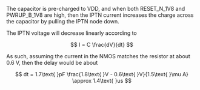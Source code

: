 

The capacitor is pre-charged to VDD, and when both RESET\_N\_1V8 and
PWRUP\_B\_1V8 are high, then the IPTN current increases the charge across the
capacitor by pulling the IPTN node down. 

The IPTN voltage will decrease linearly according to 

$$ I = C \frac{dV}{dt} $$

As such, assuming the current in the NMOS matches the resistor at about 0.6 V,
then the delay would be about 

$$ dt = 1.7\text{ }pF \frac{1.8\text{ }V - 0.6\text{ }V}{1.5\text{ }\mu A}
\approx 1.4\text{ }us $$

